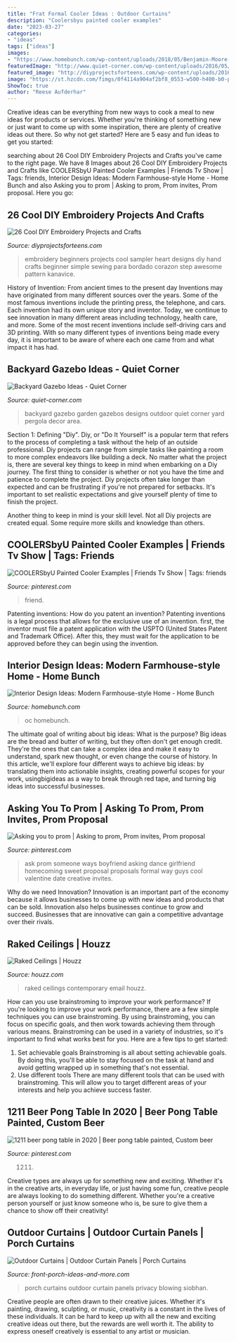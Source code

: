```yaml
---
title: "Frat Formal Cooler Ideas : Outdoor Curtains"
description: "Coolersbyu painted cooler examples"
date: "2023-03-27"
categories:
- "ideas"
tags: ["ideas"]
images:
- "https://www.homebunch.com/wp-content/uploads/2018/05/Benjamin-Moore-OC-18-Dove-Wing-Neutral-Paint-Color-Benjamin-Moore-OC-18-Dove-Wing-Benjamin-Moore-OC-18-Dove-Wing-BenjaminMooreOC18DoveWing-neutralpaintcolor.jpg"
featuredImage: "http://www.quiet-corner.com/wp-content/uploads/2016/05/Backyard-Gazebo-Ideas-6.jpg"
featured_image: "http://diyprojectsforteens.com/wp-content/uploads/2016/12/embroidery-sampler-39.jpg"
image: "https://st.hzcdn.com/fimgs/0f4114a904af2bf8_0553-w500-h400-b0-p0--contemporary-dining-room.jpg"
ShowToc: true
author: "Reese Aufderhar"
---
```



Creative ideas can be everything from new ways to cook a meal to new ideas for products or services. Whether you're thinking of something new or just want to come up with some inspiration, there are plenty of creative ideas out there. So why not get started? Here are 5 easy and fun ideas to get you started: 

	

		
searching about 26 Cool DIY Embroidery Projects and Crafts you've came to the right page. We have 8 Images about 26 Cool DIY Embroidery Projects and Crafts like COOLERSbyU Painted Cooler Examples | Friends Tv Show | Tags: friends, Interior Design Ideas: Modern Farmhouse-style Home - Home Bunch and also Asking you to prom | Asking to prom, Prom invites, Prom proposal. Here you go:
		
    
## 26 Cool DIY Embroidery Projects And Crafts

<img loading=lazy src="http://diyprojectsforteens.com/wp-content/uploads/2016/12/embroidery-sampler-39.jpg" onerror="this.onerror=null;this.src='https://tse4.mm.bing.net/th?id=OIP.AO_hZ8A8c2ZttaydJNqwrAHaE7&amp;pid=15.1';" alt="26 Cool DIY Embroidery Projects and Crafts">

_Source: diyprojectsforteens.com_

>embroidery beginners projects cool sampler heart designs diy hand crafts beginner simple sewing para bordado corazon step awesome pattern kanavice. 

	

History of Invention: From ancient times to the present day
Inventions may have originated from many different sources over the years. Some of the most famous inventions include the printing press, the telephone, and cars. Each invention had its own unique story and inventor. Today, we continue to see innovation in many different areas including technology, health care, and more. Some of the most recent inventions include self-driving cars and 3D printing. With so many different types of inventions being made every day, it is important to be aware of where each one came from and what impact it has had.

    
## Backyard Gazebo Ideas - Quiet Corner

<img loading=lazy src="http://www.quiet-corner.com/wp-content/uploads/2016/05/Backyard-Gazebo-Ideas-6.jpg" onerror="this.onerror=null;this.src='https://tse1.mm.bing.net/th?id=OIP.sG9C7Rjwp-BdQkuMVVkAVgHaKr&amp;pid=15.1';" alt="Backyard Gazebo Ideas - Quiet Corner">

_Source: quiet-corner.com_

>backyard gazebo garden gazebos designs outdoor quiet corner yard pergola decor area. 

	

Section 1: Defining "Diy".
Diy, or "Do It Yourself" is a popular term that refers to the process of completing a task without the help of an outside professional. Diy projects can range from simple tasks like painting a room to more complex endeavors like building a deck. No matter what the project is, there are several key things to keep in mind when embarking on a Diy journey.
The first thing to consider is whether or not you have the time and patience to complete the project. Diy projects often take longer than expected and can be frustrating if you're not prepared for setbacks. It's important to set realistic expectations and give yourself plenty of time to finish the project.

Another thing to keep in mind is your skill level. Not all Diy projects are created equal. Some require more skills and knowledge than others.

    
## COOLERSbyU Painted Cooler Examples | Friends Tv Show | Tags: Friends

<img loading=lazy src="https://i.pinimg.com/736x/6a/93/b3/6a93b3404733ae9affaa6d5ba6b722d1.jpg" onerror="this.onerror=null;this.src='https://tse1.mm.bing.net/th?id=OIP.ljUvhPKJFs8kgVhXLgf3lQHaF0&amp;pid=15.1';" alt="COOLERSbyU Painted Cooler Examples | Friends Tv Show | Tags: friends">

_Source: pinterest.com_

>friend. 

	

Patenting inventions: How do you patent an invention?
Patenting inventions is a legal process that allows for the exclusive use of an invention. first, the inventor must file a patent application with the USPTO (United States Patent and Trademark Office). After this, they must wait for the application to be approved before they can begin using the invention.

    
## Interior Design Ideas: Modern Farmhouse-style Home - Home Bunch

<img loading=lazy src="https://www.homebunch.com/wp-content/uploads/2018/05/Benjamin-Moore-OC-18-Dove-Wing-Neutral-Paint-Color-Benjamin-Moore-OC-18-Dove-Wing-Benjamin-Moore-OC-18-Dove-Wing-BenjaminMooreOC18DoveWing-neutralpaintcolor.jpg" onerror="this.onerror=null;this.src='https://tse2.mm.bing.net/th?id=OIP.fjBknZO6G4_OTGaE7uCM4AHaFI&amp;pid=15.1';" alt="Interior Design Ideas: Modern Farmhouse-style Home - Home Bunch">

_Source: homebunch.com_

>oc homebunch. 

	

The ultimate goal of writing about big ideas: What is the purpose?
Big ideas are the bread and butter of writing, but they often don't get enough credit. They're the ones that can take a complex idea and make it easy to understand, spark new thought, or even change the course of history. In this article, we'll explore four different ways to achieve big ideas: by translating them into actionable insights, creating powerful scopes for your work, usingbigideas as a way to break through red tape, and turning big ideas into successful businesses.

    
## Asking You To Prom | Asking To Prom, Prom Invites, Prom Proposal

<img loading=lazy src="https://i.pinimg.com/originals/d4/d0/87/d4d087c02b1f0c1663908b615f12a8b3.jpg" onerror="this.onerror=null;this.src='https://tse1.mm.bing.net/th?id=OIP.LDT6UdQ8X5mqtj6bz65UVQHaNJ&amp;pid=15.1';" alt="Asking you to prom | Asking to prom, Prom invites, Prom proposal">

_Source: pinterest.com_

>ask prom someone ways boyfriend asking dance girlfriend homecoming sweet proposal proposals formal way guys cool valentine date creative invites. 

	

Why do we need Innovation?
Innovation is an important part of the economy because it allows businesses to come up with new ideas and products that can be sold. Innovation also helps businesses continue to grow and succeed. Businesses that are innovative can gain a competitive advantage over their rivals.

    
## Raked Ceilings | Houzz

<img loading=lazy src="https://st.hzcdn.com/fimgs/0f4114a904af2bf8_0553-w500-h400-b0-p0--contemporary-dining-room.jpg" onerror="this.onerror=null;this.src='https://tse3.mm.bing.net/th?id=OIP.N0e9SVRE2EbcHaywlj0m4AHaF7&amp;pid=15.1';" alt="Raked Ceilings | Houzz">

_Source: houzz.com_

>raked ceilings contemporary email houzz. 

	

How can you use brainstroming to improve your work performance?
If you're looking to improve your work performance, there are a few simple techniques you can use brainstroming. By using brainstroming, you can focus on specific goals, and then work towards achieving them through various means. Brainstroming can be used in a variety of industries, so it's important to find what works best for you. Here are a few tips to get started: 
1. Set achievable goals
Brainstroming is all about setting achievable goals. By doing this, you'll be able to stay focused on the task at hand and avoid getting wrapped up in something that's not essential. 
2. Use different tools
There are many different tools that can be used with brainstroming. This will allow you to target different areas of your interests and help you achieve success faster. 

    
## 1211 Beer Pong Table In 2020 | Beer Pong Table Painted, Custom Beer

<img loading=lazy src="https://i.pinimg.com/originals/32/eb/57/32eb5721994fa93cb8df08b00049ae52.jpg" onerror="this.onerror=null;this.src='https://tse2.mm.bing.net/th?id=OIP.imKvVsgsFy76MqJGz8NbmwHaJ4&amp;pid=15.1';" alt="1211 beer pong table in 2020 | Beer pong table painted, Custom beer">

_Source: pinterest.com_

>1211. 

	

Creative types are always up for something new and exciting. Whether it's in the creative arts, in everyday life, or just having some fun, creative people are always looking to do something different. Whether you're a creative person yourself or just know someone who is, be sure to give them a chance to show off their creativity!

    
## Outdoor Curtains | Outdoor Curtain Panels | Porch Curtains

<img loading=lazy src="https://www.front-porch-ideas-and-more.com/images/curtain-whimsy-siobhan.jpg" onerror="this.onerror=null;this.src='https://tse4.mm.bing.net/th?id=OIP.lzQAUOjAkgZ9Lh9jcGpSPAHaJ4&amp;pid=15.1';" alt="Outdoor Curtains | Outdoor Curtain Panels | Porch Curtains">

_Source: front-porch-ideas-and-more.com_

>porch curtains outdoor curtain panels privacy blowing siobhan. 

	

Creative people are often drawn to their creative juices. Whether it's painting, drawing, sculpting, or music, creativity is a constant in the lives of these individuals. It can be hard to keep up with all the new and exciting creative ideas out there, but the rewards are well worth it. The ability to express oneself creatively is essential to any artist or musician.


